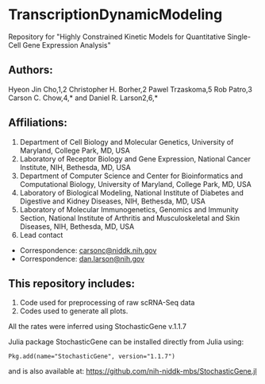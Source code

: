 # TranscriptionDynamicModeling

Repository for "Highly Constrained Kinetic Models for Quantitative Single-Cell Gene Expression Analysis"

## Authors: 
Hyeon Jin Cho,1,2 Christopher H. Borher,2 Pawel Trzaskoma,5 Rob Patro,3 Carson C. Chow,4,* and Daniel R. Larson2,6,* 


## Affiliations:
1. Department of Cell Biology and Molecular Genetics, University of Maryland, College Park, MD, USA
2. Laboratory of Receptor Biology and Gene Expression, National Cancer Institute, NIH, Bethesda, MD, USA
3. Department of Computer Science and Center for Bioinformatics and Computational Biology, University of Maryland, College Park, MD, USA
4. Laboratory of Biological Modeling, National Institute of Diabetes and Digestive and Kidney Diseases, NIH, Bethesda, MD, USA
5. Laboratory of Molecular Immunogenetics, Genomics and Immunity Section, National Institute of Arthritis and Musculoskeletal and Skin Diseases, NIH, Bethesda, MD, USA
6. Lead contact
* Correspondence: carsonc@niddk.nih.gov 
* Correspondence: dan.larson@nih.gov

## This repository includes:
1. Code used for preprocessing of raw scRNA-Seq data
2. Codes used to generate all plots.

All the rates were inferred using StochasticGene v.1.1.7

Julia package StochasticGene can be installed directly from Julia using:
```
Pkg.add(name="StochasticGene", version="1.1.7")
```
and is also available at: https://github.com/nih-niddk-mbs/StochasticGene.jl
